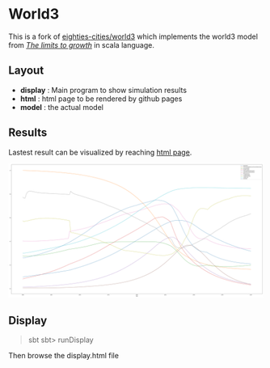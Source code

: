 # World3

This is a fork of [eighties-cities/world3](https://github.com/eighties-cities/world3) which implements the world3 model from *[The limits to growth](https://en.wikipedia.org/wiki/The_Limits_to_Growth)* in scala language.

## Layout

* **display** : Main program to show simulation results
* **html** : html page to be rendered by github pages
* **model** : the actual model

## Results

Lastest result can be visualized by reaching [html page](html/).

![lastest_project](html/projection.png)

## Display
> sbt
> sbt> runDisplay

Then browse the display.html file

